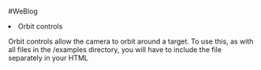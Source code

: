 #WeBlog

<li>Orbit controls</li>

Orbit controls allow the camera to orbit around a target.
To use this, as with all files in the /examples directory, you will have to include the file separately in your HTML
